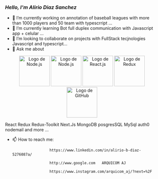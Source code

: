 
### <em> Hello, I'm Alirio Diaz Sanchez</em>

- 🔭 I’m currently working on annotation of baseball leagues with more than 1000 players and 50 team with typescrript ...
- 🌱 I’m currently learning Bot full duplex communication with Javascript app + celular ...
- 👯 I’m looking to collaborate on projects with FullStack tecjnologies Javascript and typescript...
- 💬 Ask me about 

 <p align="center">
  <img src="https://res.cloudinary.com/dvy9qircy/image/upload/v1743796038/forex/forex_academy_professional_javascript.jpg" alt="Logo de Node.js" width="100"> 
  <img src="https://res.cloudinary.com/dfddh08q8/image/upload/v1694523855/images/300px-Node.js_logo.svg_hmbjue.png" alt="Logo de Node.js" width="100"> 
  <img src="https://res.cloudinary.com/dvy9qircy/image/upload/v1743796217/forex/forex_academy_professional_react.jpg" alt="Logo de React.js" width="100"> 
  <img src="https://res.cloudinary.com/dvy9qircy/image/upload/v1743795786/forex/forex_academy_professional_redux.jpg" alt="Logo de Redux" width="100">
  <img src="https://github.githubassets.com/images/modules/logos_page/GitHub-Mark.png" alt="Logo de GitHub" width="100">
</p>
        React
        Redux
        Redux-Toolkit
        Next.Js
        MongoDB
        posgresSQL
        MySql
        auth0
        nodemail
        and more ...
        
- 📫 How to reach me: 
                      
                       https://www.linkedin.com/in/alirio-b-diaz-5276087a/ 

                       http://www.google.com   ARQUICOM AJ 
                       
                       https://www.instagram.com/arquicom_aj/?next=%2F
                       

<!--
**aliriodi/aliriodi** is a ✨ _special_ ✨ repository because its `README.md` (this file) appears on your GitHub profile.

Here are some ideas to get you started:

- 🔭 I’m currently working on ...
- 🌱 I’m currently learning ...
- 👯 I’m looking to collaborate on ...
- 🤔 I’m looking for help with ...
- 💬 Ask me about ...
- 📫 How to reach me: ...
- 😄 Pronouns: ...
- ⚡ Fun fact: ...
-->
